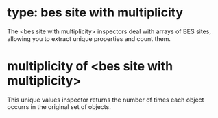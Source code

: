 # type: bes site with multiplicity

The &lt;bes site with multiplicity&gt; inspectors deal with arrays of BES sites, allowing you to extract unique properties and count them.

# multiplicity of &lt;bes site with multiplicity&gt;

This unique values inspector returns the number of times each object occurrs in the original set of objects.
